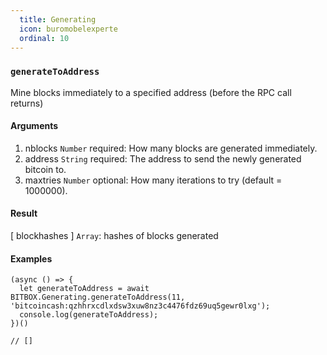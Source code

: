 ```yaml
---
  title: Generating
  icon: buromobelexperte
  ordinal: 10
---
```


### `generateToAddress`

Mine blocks immediately to a specified address (before the RPC call returns)

#### Arguments

1.  nblocks `Number` required: How many blocks are generated immediately.
2.  address `String` required: The address to send the newly generated bitcoin to.
3.  maxtries `Number` optional: How many iterations to try (default = 1000000).

#### Result

\[ blockhashes \] `Array`: hashes of blocks generated

#### Examples


    (async () => {
      let generateToAddress = await BITBOX.Generating.generateToAddress(11, 'bitcoincash:qzhhrxcdlxdsw3xuw8nz3c4476fdz69uq5gewr0lxg');
      console.log(generateToAddress);
    })()

    // []
